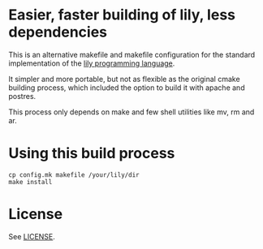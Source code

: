 Easier, faster building of lily, less dependencies
==================================================

This is an alternative makefile and makefile configuration
for the standard implementation of the [lily programming
language](https://gitlab.com/FascinatedBox/lily).

It simpler and more portable, but not as flexible as the original cmake
building process, which included the option to build it with apache
and postres.

This process only depends on make and few shell utilities like mv,
rm and ar.

Using this build process
========================

	cp config.mk makefile /your/lily/dir
	make install

License
=======

See [LICENSE](./LICENSE).
